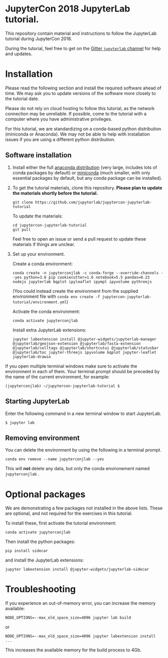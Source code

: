 # JupyterCon 2018 JupyterLab tutorial.

This repository contain material and instructions to follow the JupyterLab tutorial during JupyterCon 2018.

During the tutorial, feel free to get on the [Gitter `jupyterlab` channel](https://gitter.im/jupyterlab/jupyterlab) for help and updates.

# Installation

Please read the following section and install the required software ahead of
time. We may ask you to update versions of the software more closely to the
tutorial date.

Please do not rely on cloud hosting to follow this tutorial, as the network
connection may be unreliable. If possible, come to the tutorial with a computer
where you have administrative privileges.

For this tutorial, we are standardizing on a conda-based python distribution
(miniconda or Anaconda). We may not be able to help with installation issues if
you are using a different python distribution.

## Software installation

1. Install either the full [anaconda
   distribution](https://www.anaconda.com/download/) (very large, includes lots
   of conda packages by default) or
   [miniconda](https://conda.io/miniconda.html) (much smaller, with only
   essential packages by default, but any conda package can be installed).

2. To get the tutorial materials, clone this repository. **Please plan to update the materials shortly before the tutorial.**

    ```
    git clone https://github.com/jupyterlab/jupytercon-jupyterlab-tutorial
    ```

    To update the materials:
    ```
    cd jupytercon-jupyterlab-tutorial
    git pull
    ```

    Feel free to open an issue or send a pull request to update these materials if things are unclear.

3. Set up your environment.

    Create a conda environment:

    ```
    conda create -n jupyterconjlab -c conda-forge --override-channels --yes python=3.6 pip cookiecutter=1.6 notebook=5.5 pandas=0.23 nodejs jupyterlab bqplot ipyleaflet ipympl ipyvolume pythreejs
    ```

    (You could instead create the environment from the supplied environment file with `conda env create -f jupytercon-jupyterlab-tutorial/environment.yml`)

    Activate the conda environment:

    ```
    conda activate jupyterconjlab
    ```

    Install extra JupyterLab extensions:

    ```
    jupyter labextension install @jupyter-widgets/jupyterlab-manager @jupyterlab/geojson-extension @jupyterlab/fasta-extension @jupyterlab/celltags @jupyterlab/shortcutui @jupyterlab/statusbar @jupyterlab/toc jupyter-threejs ipyvolume bqplot jupyter-leaflet jupyterlab-drawio
    ```

If you open multiple terminal windows make sure to activate the environment in each of them. Your terminal prompt should be preceded by the name of the current environment, for example:
```
(jupyterconjlab) ~/jupytercon-jupyterlab-tutorial $
```


## Starting JupyterLab

Enter the following command in a new terminal window to start JupyterLab.

```
$ jupyter lab
```

## Removing environment

You can delete the environment by using the following in a terminal prompt.

```
conda env remove --name jupyterconjlab --yes
```

This will **not** delete any data, but only the conda environement named `jupyterconjlab` .

# Optional packages

We are demonstrating a few packages not installed in the above lists. These are
optional, and not required for the exercises in this tutorial.

To install these, first activate the tutorial environment:

```
conda activate jupyterconjlab
```

Then install the python packages:
```
pip install sidecar
```

and install the JupyterLab extensions:
```
jupyter labextension install @jupyter-widgets/jupyterlab-sidecar 
```

# Troubleshooting

If you experience an out-of-memory error, you can increase the memory available:
```
NODE_OPTIONS=--max_old_space_size=4096 jupyter lab build
```
or
```
NODE_OPTIONS=--max_old_space_size=4096 jupyter labextension install ...
```
This increases the available memory for the build process to 4Gb.

